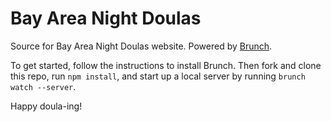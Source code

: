 # Bay Area Night Doulas

Source for Bay Area Night Doulas website. Powered by [Brunch](http://brunch.io).

To get started, follow the instructions to install Brunch. Then fork and clone this repo, run `npm install`, and start up a local server by running `brunch watch --server`.

Happy doula-ing!
